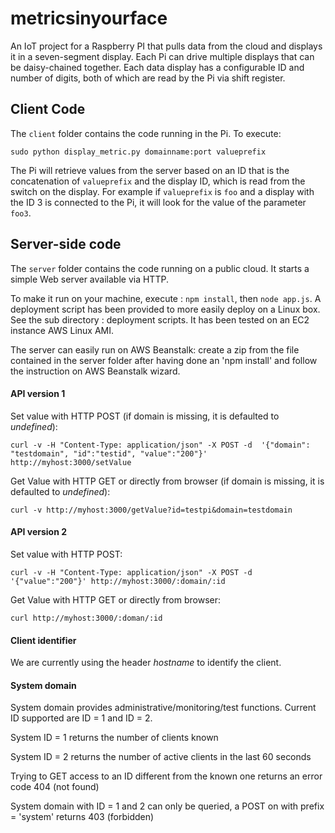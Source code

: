 # metricsinyourface

An IoT project for a Raspberry PI that pulls data from the cloud and displays it in a seven-segment display. Each Pi can drive multiple displays that can be daisy-chained together. Each data display has a configurable ID and number of digits, both of which are read by the Pi via shift register.


## Client Code

The `client` folder contains the code running in the Pi. To execute: 

    sudo python display_metric.py domainname:port valueprefix

The Pi will retrieve values from the server based on an ID that is the concatenation of `valueprefix` and  the display ID, which is read from the switch on the display. For example if `valueprefix` is `foo` and a display with the ID 3 is connected to the Pi, it will look for the value of the parameter `foo3`.


## Server-side code

The `server` folder contains the code running on a public cloud. It starts a simple Web server available via HTTP.

To make it run on your machine, execute : `npm install`, then `node app.js`. A deployment script has been provided to more easily deploy on a Linux box. See the sub directory : deployment scripts. It has been tested on an EC2 instance AWS Linux AMI.

The server can easily run on AWS Beanstalk: create a zip from the file contained in the server folder after having done an 'npm install' and follow the instruction on AWS Beanstalk wizard.

#### API version 1
Set value with HTTP POST (if domain is missing, it is defaulted to *undefined*):

```
curl -v -H "Content-Type: application/json" -X POST -d  '{"domain": "testdomain", "id":"testid", "value":"200"}' http://myhost:3000/setValue
```

Get Value with HTTP GET or directly from browser (if domain is missing, it is defaulted to *undefined*): 
    
```
curl -v http://myhost:3000/getValue?id=testpi&domain=testdomain
```

#### API version 2
Set value with HTTP POST:

```
curl -v -H "Content-Type: application/json" -X POST -d  '{"value":"200"}' http://myhost:3000/:domain/:id
```

Get Value with HTTP GET or directly from browser: 

```
curl http://myhost:3000/:doman/:id
```

#### Client identifier
We are currently using the header *hostname* to identify the client.

#### System domain
System domain provides administrative/monitoring/test functions.  Current ID supported are ID = 1 and ID = 2.

System ID = 1 returns the number of clients known

System ID = 2 returns the number of active clients in the last 60 seconds 

Trying to GET access to an ID different from the known one returns an error code 404 (not found)

System domain with ID = 1 and 2 can only be queried, a POST on with prefix = 'system' returns 403 (forbidden) 


